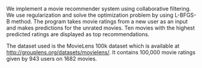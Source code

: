 We implement a movie recommender system using collaborative filtering. We use regularization
and solve the optimization problem by using L-BFGS-B method. The program takes movie ratings
from a new user as an input and makes predictions for the unrated movies. Ten movies with the 
highest predicted ratings are displayed as top recommendations.

The dataset used is the MovieLens 100k dataset which is available at http://grouplens.org/datasets/movielens/.
It contains 100,000 movie ratings given by 943 users on 1682 movies.
